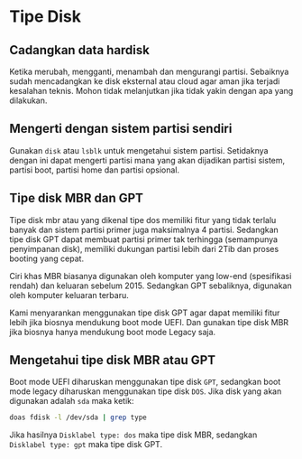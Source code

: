 # Tipe Disk

## Cadangkan data hardisk

Ketika merubah, mengganti, menambah dan mengurangi partisi. Sebaiknya sudah mencadangkan ke disk eksternal atau cloud agar aman jika terjadi kesalahan teknis. Mohon tidak melanjutkan jika tidak yakin dengan apa yang dilakukan.

## Mengerti dengan sistem partisi sendiri

Gunakan `disk` atau `lsblk` untuk mengetahui sistem partisi. Setidaknya dengan ini dapat mengerti partisi mana yang akan dijadikan partisi sistem, partisi boot, partisi home dan partisi opsional.

## Tipe disk MBR dan GPT

Tipe disk mbr atau yang dikenal tipe dos memiliki fitur yang tidak terlalu banyak dan sistem partisi primer juga maksimalnya 4 partisi. Sedangkan tipe disk GPT dapat membuat partisi primer tak terhingga (semampunya penyimpanan disk), memiliki dukungan partisi lebih dari 2Tib dan proses booting yang cepat.

Ciri khas MBR biasanya digunakan oleh komputer yang low-end (spesifikasi rendah) dan keluaran sebelum 2015. Sedangkan GPT sebaliknya, digunakan oleh komputer keluaran terbaru.

Kami menyarankan menggunakan tipe disk GPT agar dapat memiliki fitur lebih jika biosnya mendukung boot mode UEFI. Dan gunakan tipe disk MBR jika biosnya hanya mendukung boot mode Legacy saja.

## Mengetahui tipe disk MBR atau GPT

Boot mode UEFI diharuskan menggunakan tipe disk `GPT`, sedangkan boot mode legacy diharuskan menggunakan tipe disk `DOS`. Jika disk yang akan digunakan adalah `sda` maka ketik:

```bash
doas fdisk -l /dev/sda | grep type
```

Jika hasilnya `Disklabel type: dos` maka tipe disk MBR, sedangkan `Disklabel type: gpt` maka tipe disk GPT.
